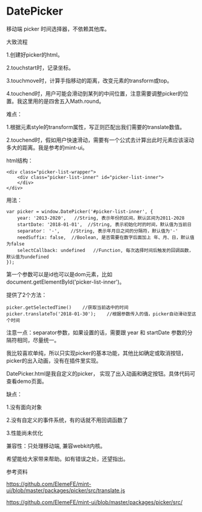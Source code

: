 # DatePicker
移动端 picker 时间选择器，不依赖其他库。

大致流程

1.创建好picker的html。

2.touchstart时，记录坐标。

3.touchmove时，计算手指移动的距离，改变元素的transform或top。

4.touchend时，用户可能会滑动到某列的中间位置，注意需要调整picker的位置。我这里用的是四舍五入Math.round。

难点：

1.根据元素style的transform属性，写正则匹配出我们需要的translate数值。

2.touchend时，假如用户快速滑动，需要有一个公式去计算出此时元素应该滚动多大的距离。我是参考的mint-ui。

html结构：

    <div class="picker-list-wrapper">
        <div class="picker-list-inner" id="picker-list-inner">
        </div>
    </div>

用法：
	
	var picker = window.DatePicker('#picker-list-inner', {
        year: '2013-2020',   //String, 表示年份的区间，默认区间为2011-2028
        startDate: '2018-01-01',  //String, 表示初始化时的时间，默认值为当前日
        separator： '-',    //String, 表示年月日之间的分隔符，默认值为'-'
        needSuffix: false,  //Boolean, 是否需要在数字后面加上 年、月、日，默认值为false
        selectCallback: undefined   //Function, 每次选择时间后触发的回调函数，默认值为undefined
	});

第一个参数可以是id也可以是dom元素，比如document.getElementById('picker-list-inner')。

提供了2个方法：

    picker.getSelectedTime()    //获取当前选中的时间    
	picker.translateTo('2018-01-30');    //根据参数传入的值，picker自动滑动至这个时间

注意一点：separator参数，如果设置的话，需要跟 year 和 startDate 参数的分隔符相同，尽量统一。

我比较喜欢单纯，所以只实现picker的基本功能，其他比如确定或取消按钮，picker的出入动画，没有在插件里实现。

DatePicker.html是我自定义的picker， 实现了出入动画和确定按钮。具体代码可查看demo页面。

缺点：

1.没有面向对象

2.没有自定义的事件系统，有的话就不用回调函数了

3.性能尚未优化

兼容性：只处理移动端, 兼容webkit内核。

希望能给大家带来帮助。如有错误之处，还望指出。

参考资料

https://github.com/ElemeFE/mint-ui/blob/master/packages/picker/src/translate.js

https://github.com/ElemeFE/mint-ui/blob/master/packages/picker/src/
